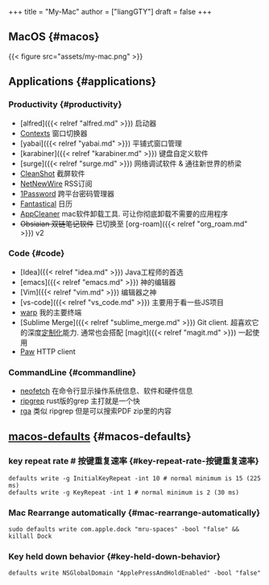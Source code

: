 +++
title = "My-Mac"
author = ["liangGTY"]
draft = false
+++

## MacOS {#macos}

{{< figure src="assets/my-mac.png" >}}


## Applications {#applications}


### Productivity {#productivity}

-   [alfred]({{< relref "alfred.md" >}}) 启动器
-   [Contexts](https://contexts.co) 窗口切换器
-   [yabai]({{< relref "yabai.md" >}}) 平铺式窗口管理
-   [karabiner]({{< relref "karabiner.md" >}}) 键盘自定义软件
-   [surge]({{< relref "surge.md" >}}) 网络调试软件 &amp; 通往新世界的桥梁
-   [CleanShot](https://cleanshot.com) 截屏软件
-   [NetNewWire](https://netnewswire.com/) RSS订阅
-   [1Password](https://1password.com/) 跨平台密码管理器
-   [Fantastical](https://flexibits.com/fantastical) 日历
-   [AppCleaner](https://freemacsoft.net/appcleaner/) mac软件卸载工具. 可让你彻底卸载不需要的应用程序
-   ~~Obsiaian 双链笔记软件~~ 已切换至 [org-roam]({{< relref "org_roam.md" >}}) v2


### Code {#code}

-   [Idea]({{< relref "idea.md" >}}) Java工程师的首选
-   [emacs]({{< relref "emacs.md" >}}) 神的编辑器
-   [Vim]({{< relref "vim.md" >}}) 编辑器之神
-   [vs-code]({{< relref "vs_code.md" >}}) 主要用于看一些JS项目
-   [warp](https://www.warp.dev/) 我的主要终端
-   [Sublime Merge]({{< relref "sublime_merge.md" >}}) Git client. 超喜欢它的深度[定制化](https://www.sublimemerge.com/docs/)能力. 通常也会搭配 [magit]({{< relref "magit.md" >}}) 一起使用
-   [Paw](https://paw.cloud) HTTP client


### CommandLine {#commandline}

-   [neofetch](https://github.com/dylanaraps/neofetch) 在命令行显示操作系统信息、软件和硬件信息
-   [ripgrep](https://github.com/BurntSushi/ripgrep) rust版的grep 主打就是一个快
-   [rga](https://github.com/phiresky/ripgrep-all) 类似 ripgrep 但是可以搜索PDF zip里的内容


## [macos-defaults](https://macos-defaults.com/) {#macos-defaults}


### key repeat rate # 按键重复速率 {#key-repeat-rate-按键重复速率}

```shell
defaults write -g InitialKeyRepeat -int 10 # normal minimum is 15 (225 ms)
defaults write -g KeyRepeat -int 1 # normal minimum is 2 (30 ms)
```


### Mac Rearrange automatically {#mac-rearrange-automatically}

```shell
sudo defaults write com.apple.dock "mru-spaces" -bool "false" && killall Dock
```


### Key held down behavior {#key-held-down-behavior}

```shell
defaults write NSGlobalDomain "ApplePressAndHoldEnabled" -bool "false"
```
